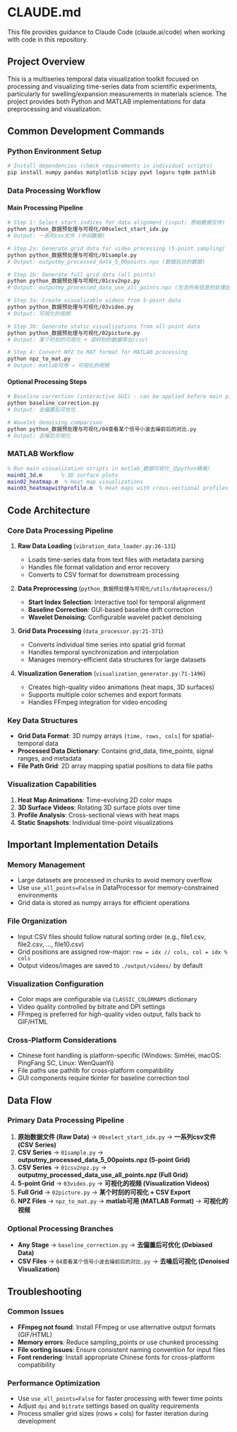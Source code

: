 # CLAUDE.md

This file provides guidance to Claude Code (claude.ai/code) when working with code in this repository.

## Project Overview

This is a multiseries temporal data visualization toolkit focused on processing and visualizing time-series data from scientific experiments, particularly for swelling/expansion measurements in materials science. The project provides both Python and MATLAB implementations for data preprocessing and visualization.

## Common Development Commands

### Python Environment Setup
```bash
# Install dependencies (check requirements in individual scripts)
pip install numpy pandas matplotlib scipy pywt loguru tqdm pathlib
```

### Data Processing Workflow

#### Main Processing Pipeline
```bash
# Step 1: Select start indices for data alignment (input: 原始数据文件)
python python_数据预处理与可视化/00select_start_idx.py
# Output: 一系列csv文件 (中间数据)

# Step 2a: Generate grid data for video processing (5-point sampling)
python python_数据预处理与可视化/01sample.py
# Output: outputmy_processed_data_5_00points.npz (数据后台的数据)

# Step 2b: Generate full grid data (all points)
python python_数据预处理与可视化/01csv2npz.py  
# Output: outputmy_processed_data_use_all_points.npz (包含所有信息的处理后数据)

# Step 3a: Create visualizable videos from 5-point data
python python_数据预处理与可视化/03video.py
# Output: 可视化的视频

# Step 3b: Generate static visualizations from all-point data
python python_数据预处理与可视化/02picture.py
# Output: 某个时刻的可视化 + 该时刻的数据导出(csv)

# Step 4: Convert NPZ to MAT format for MATLAB processing
python npz_to_mat.py
# Output: matlab可用 → 可视化的视频
```

#### Optional Processing Steps
```bash
# Baseline correction (interactive GUI) - can be applied before main pipeline
python baseline_correction.py
# Output: 去偏置后可优化

# Wavelet denoising comparison
python python_数据预处理与可视化/04查看某个信号小波去噪前后的对比.py
# Output: 去噪后可视化
```

### MATLAB Workflow
```matlab
% Run main visualization scripts in matlab_数据可视化_比python精美/
main01_3d.m      % 3D surface plots
main02_heatmap.m  % Heat map visualizations  
main03_heatmapwithprofile.m  % Heat maps with cross-sectional profiles
```

## Code Architecture

### Core Data Processing Pipeline

1. **Raw Data Loading** (`vibration_data_loader.py:26-131`)
   - Loads time-series data from text files with metadata parsing
   - Handles file format validation and error recovery
   - Converts to CSV format for downstream processing

2. **Data Preprocessing** (`python_数据预处理与可视化/utils/dataprocess/`)
   - **Start Index Selection**: Interactive tool for temporal alignment
   - **Baseline Correction**: GUI-based baseline drift correction
   - **Wavelet Denoising**: Configurable wavelet packet denoising

3. **Grid Data Processing** (`data_processor.py:21-371`)
   - Converts individual time series into spatial grid format
   - Handles temporal synchronization and interpolation
   - Manages memory-efficient data structures for large datasets

4. **Visualization Generation** (`visualization_generator.py:71-1496`)
   - Creates high-quality video animations (heat maps, 3D surfaces)
   - Supports multiple color schemes and export formats
   - Handles FFmpeg integration for video encoding

### Key Data Structures

- **Grid Data Format**: 3D numpy arrays `[time, rows, cols]` for spatial-temporal data
- **Processed Data Dictionary**: Contains grid_data, time_points, signal ranges, and metadata
- **File Path Grid**: 2D array mapping spatial positions to data file paths

### Visualization Capabilities

1. **Heat Map Animations**: Time-evolving 2D color maps
2. **3D Surface Videos**: Rotating 3D surface plots over time
3. **Profile Analysis**: Cross-sectional views with heat maps
4. **Static Snapshots**: Individual time-point visualizations

## Important Implementation Details

### Memory Management
- Large datasets are processed in chunks to avoid memory overflow
- Use `use_all_points=False` in DataProcessor for memory-constrained environments
- Grid data is stored as numpy arrays for efficient operations

### File Organization
- Input CSV files should follow natural sorting order (e.g., file1.csv, file2.csv, ..., file10.csv)
- Grid positions are assigned row-major: `row = idx // cols, col = idx % cols`
- Output videos/images are saved to `./output/videos/` by default

### Visualization Configuration
- Color maps are configurable via `CLASSIC_COLORMAPS` dictionary
- Video quality controlled by bitrate and DPI settings
- FFmpeg is preferred for high-quality video output, falls back to GIF/HTML

### Cross-Platform Considerations
- Chinese font handling is platform-specific (Windows: SimHei, macOS: PingFang SC, Linux: WenQuanYi)
- File paths use pathlib for cross-platform compatibility
- GUI components require tkinter for baseline correction tool

## Data Flow

### Primary Data Processing Pipeline
1. **原始数据文件 (Raw Data)** → `00select_start_idx.py` → **一系列csv文件 (CSV Series)**
2. **CSV Series** → `01sample.py` → **outputmy_processed_data_5_00points.npz (5-point Grid)**
3. **CSV Series** → `01csv2npz.py` → **outputmy_processed_data_use_all_points.npz (Full Grid)**
4. **5-point Grid** → `03video.py` → **可视化的视频 (Visualization Videos)**
5. **Full Grid** → `02picture.py` → **某个时刻的可视化 + CSV Export**
6. **NPZ Files** → `npz_to_mat.py` → **matlab可用 (MATLAB Format)** → **可视化的视频**

### Optional Processing Branches
- **Any Stage** → `baseline_correction.py` → **去偏置后可优化 (Debiased Data)**
- **CSV Files** → `04查看某个信号小波去噪前后的对比.py` → **去噪后可视化 (Denoised Visualization)**

## Troubleshooting

### Common Issues
- **FFmpeg not found**: Install FFmpeg or use alternative output formats (GIF/HTML)
- **Memory errors**: Reduce sampling_points or use chunked processing
- **File sorting issues**: Ensure consistent naming convention for input files
- **Font rendering**: Install appropriate Chinese fonts for cross-platform compatibility

### Performance Optimization  
- Use `use_all_points=False` for faster processing with fewer time points
- Adjust `dpi` and `bitrate` settings based on quality requirements
- Process smaller grid sizes (rows × cols) for faster iteration during development